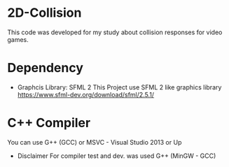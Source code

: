 # 2D-Collision
This code was developed for my study about collision responses for video games.

# Dependency

* Graphcis Library: SFML 2
This Project use SFML 2 like graphics library
https://www.sfml-dev.org/download/sfml/2.5.1/

# C++ Compiler
You can use G++ (GCC) or MSVC - Visual Studio 2013 or Up

- Disclaimer
For compiler test and dev. was used G++ (MinGW - GCC)
